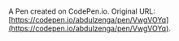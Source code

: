# 

A Pen created on CodePen.io. Original URL: [https://codepen.io/abdulzenga/pen/VwgVOYq](https://codepen.io/abdulzenga/pen/VwgVOYq).

